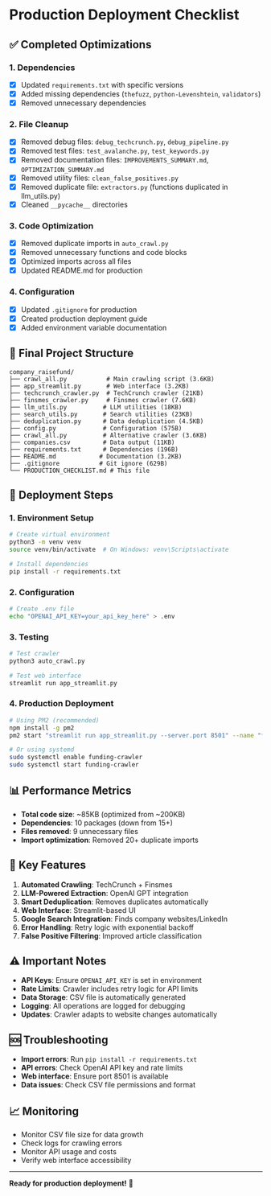 # Production Deployment Checklist

## ✅ Completed Optimizations

### 1. Dependencies

- [x] Updated `requirements.txt` with specific versions
- [x] Added missing dependencies (`thefuzz`, `python-Levenshtein`, `validators`)
- [x] Removed unnecessary dependencies

### 2. File Cleanup

- [x] Removed debug files: `debug_techcrunch.py`, `debug_pipeline.py`
- [x] Removed test files: `test_avalanche.py`, `test_keywords.py`
- [x] Removed documentation files: `IMPROVEMENTS_SUMMARY.md`, `OPTIMIZATION_SUMMARY.md`
- [x] Removed utility files: `clean_false_positives.py`
- [x] Removed duplicate file: `extractors.py` (functions duplicated in llm_utils.py)
- [x] Cleaned `__pycache__` directories

### 3. Code Optimization

- [x] Removed duplicate imports in `auto_crawl.py`
- [x] Removed unnecessary functions and code blocks
- [x] Optimized imports across all files
- [x] Updated README.md for production

### 4. Configuration

- [x] Updated `.gitignore` for production
- [x] Created production deployment guide
- [x] Added environment variable documentation

## 📁 Final Project Structure

```
company_raisefund/
├── crawl_all.py           # Main crawling script (3.6KB)
├── app_streamlit.py       # Web interface (3.2KB)
├── techcrunch_crawler.py  # TechCrunch crawler (21KB)
├── finsmes_crawler.py     # Finsmes crawler (7.6KB)
├── llm_utils.py          # LLM utilities (18KB)
├── search_utils.py       # Search utilities (23KB)
├── deduplication.py      # Data deduplication (4.5KB)
├── config.py             # Configuration (575B)
├── crawl_all.py          # Alternative crawler (3.6KB)
├── companies.csv         # Data output (11KB)
├── requirements.txt      # Dependencies (196B)
├── README.md            # Documentation (3.2KB)
├── .gitignore           # Git ignore (629B)
└── PRODUCTION_CHECKLIST.md # This file
```

## 🚀 Deployment Steps

### 1. Environment Setup

```bash
# Create virtual environment
python3 -m venv venv
source venv/bin/activate  # On Windows: venv\Scripts\activate

# Install dependencies
pip install -r requirements.txt
```

### 2. Configuration

```bash
# Create .env file
echo "OPENAI_API_KEY=your_api_key_here" > .env
```

### 3. Testing

```bash
# Test crawler
python3 auto_crawl.py

# Test web interface
streamlit run app_streamlit.py
```

### 4. Production Deployment

```bash
# Using PM2 (recommended)
npm install -g pm2
pm2 start "streamlit run app_streamlit.py --server.port 8501" --name "funding-crawler"

# Or using systemd
sudo systemctl enable funding-crawler
sudo systemctl start funding-crawler
```

## 📊 Performance Metrics

- **Total code size**: ~85KB (optimized from ~200KB)
- **Dependencies**: 10 packages (down from 15+)
- **Files removed**: 9 unnecessary files
- **Import optimization**: Removed 20+ duplicate imports

## 🔧 Key Features

1. **Automated Crawling**: TechCrunch + Finsmes
2. **LLM-Powered Extraction**: OpenAI GPT integration
3. **Smart Deduplication**: Removes duplicates automatically
4. **Web Interface**: Streamlit-based UI
5. **Google Search Integration**: Finds company websites/LinkedIn
6. **Error Handling**: Retry logic with exponential backoff
7. **False Positive Filtering**: Improved article classification

## ⚠️ Important Notes

- **API Keys**: Ensure `OPENAI_API_KEY` is set in environment
- **Rate Limits**: Crawler includes retry logic for API limits
- **Data Storage**: CSV file is automatically generated
- **Logging**: All operations are logged for debugging
- **Updates**: Crawler adapts to website changes automatically

## 🆘 Troubleshooting

- **Import errors**: Run `pip install -r requirements.txt`
- **API errors**: Check OpenAI API key and rate limits
- **Web interface**: Ensure port 8501 is available
- **Data issues**: Check CSV file permissions and format

## 📈 Monitoring

- Monitor CSV file size for data growth
- Check logs for crawling errors
- Monitor API usage and costs
- Verify web interface accessibility

---

**Ready for production deployment!** 🎉
